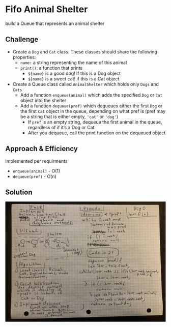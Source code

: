 # Fifo Animal Shelter 
 build a Queue that represents an animal shelter

## Challenge
* Create a `Dog` and `Cat` class. These classes should share the following properties:
    * `name:` a string representing the name of this animal
    * `print()`: a function that prints
        * `${name}` is a good dog! if this is a Dog object
        * `${name}` is a sweet cat! if this is a Cat object
* Create a Queue class called `AnimalShelter` which holds only `Dogs` and `Cats`
    * Add a function `enqueue(animal)` which adds the specified `Dog` or `Cat` object into the shelter
    * Add a function `dequeue(pref)` which dequeues either the first `Dog` or the first `Cat` object in the queue, depending on what pref is (pref may be a string that is either empty, `'cat'` or `'dog'`)
        * If `pref` is an empty string, dequeue the first animal in the queue, regardless of if it’s a Dog or Cat
        * After you dequeue, call the print function on the dequeued object

## Approach & Efficiency
Implemented per requirments 
* `enqueue(animal)`  - O(1)
* `dequeue(pref)` - O(n)


## Solution

![approach to implementation of Animal Shelter and solution for decueue method](/assets/shelter.jpg)

